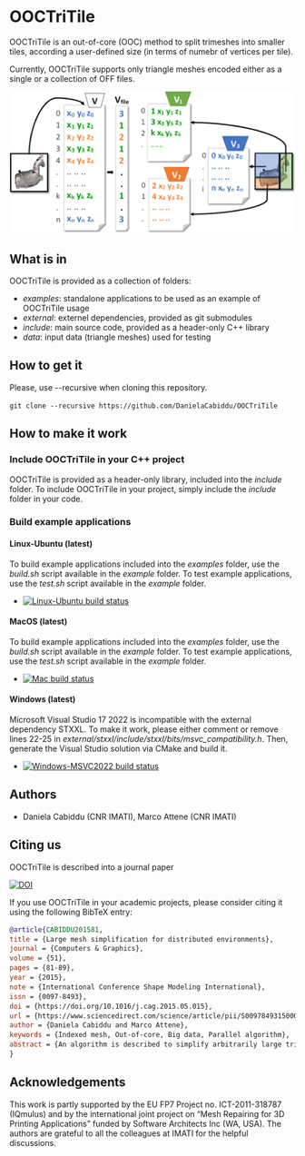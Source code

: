 # OOCTriTile

OOCTriTile is an out-of-core (OOC) method to split trimeshes into smaller tiles, according a user-defined size (in terms of numebr of vertices per tile).

Currently, OOCTriTile supports only triangle meshes encoded either as a single or a collection of OFF files.

<p align="center"><img src="graphical_abstract.jpg" width="750"></p>

## What is in
OOCTriTile is provided as a collection of folders:
* *examples*: standalone applications to be used as an example of OOCTriTile usage
* *external*: externel dependencies, provided as git submodules
* *include*: main source code, provided as a header-only C++ library
* *data*: input data (triangle meshes) used for testing

## How to get it
Please, use --recursive when cloning this repository.

`git clone --recursive https://github.com/DanielaCabiddu/OOCTriTile`

## How to make it work

### Include OOCTriTile in your C++ project
OOCTriTile is provided as a header-only library, included into the *include* folder. To include OOCTriTile in your project, simply include the *include* folder in your code.

### Build example applications

#### Linux-Ubuntu (latest)

To build example applications included into the *examples* folder, use the *build.sh* script available in the *example* folder.
To test example applications, use the *test.sh* script available in the *example* folder.

* [![Linux-Ubuntu build status](https://github.com/DanielaCabiddu/OOCTriTile/actions/workflows/ubuntu.yml/badge.svg)](https://github.com/DanielaCabiddu/OOCTriTile/actions/workflows/ubuntu.yml)

#### MacOS (latest)

To build example applications included into the *examples* folder, use the *build.sh* script available in the *example* folder.
To test example applications, use the *test.sh* script available in the *example* folder.

* [![Mac build status](https://github.com/DanielaCabiddu/OOCTriTile/actions/workflows/macos.yml/badge.svg)](https://github.com/DanielaCabiddu/OOCTriTile/actions/workflows/macos.yml)

#### Windows (latest)
Microsoft Visual Studio 17 2022 is incompatible with the external dependency STXXL. To make it work, please either comment or remove lines 22-25 in *external/stxxl/include/stxxl/bits/msvc_compatibility.h*.
Then, generate the Visual Studio solution via CMake and build it.

* [![Windows-MSVC2022 build status](https://github.com/DanielaCabiddu/OOCTriTile/actions/workflows/windows.yml/badge.svg)](https://github.com/DanielaCabiddu/OOCTriTile/actions/workflows/windows.yml)

## Authors
* Daniela Cabiddu (CNR IMATI), Marco Attene (CNR IMATI)
  
## Citing us
OOCTriTile is described into a journal paper

[![DOI](https://zenodo.org/badge/DOI/10.1016/j.cag.2015.05.015.svg)](https://doi.org/10.1016/j.cag.2015.05.015)

If you use OOCTriTile in your academic projects, please consider citing it using the following BibTeX entry:

```bibtex
@article{CABIDDU201581,
title = {Large mesh simplification for distributed environments},
journal = {Computers & Graphics},
volume = {51},
pages = {81-89},
year = {2015},
note = {International Conference Shape Modeling International},
issn = {0097-8493},
doi = {https://doi.org/10.1016/j.cag.2015.05.015},
url = {https://www.sciencedirect.com/science/article/pii/S009784931500062X},
author = {Daniela Cabiddu and Marco Attene},
keywords = {Indexed mesh, Out-of-core, Big data, Parallel algorithm},
abstract = {An algorithm is described to simplify arbitrarily large triangle meshes while leveraging the computing power of modern distributed environments. Our method combines the flexibility of out-of-core (OOC) techniques with the quality of accurate in-core algorithms, while representing a particularly fast approach thanks to the concurrent use of several computers in a network. When compared with existing parallel algorithms, the simplifications produced by our method exhibit a significantly higher accuracy. Furthermore, when our algorithm is run on a single machine, its speed is comparable with state-of-the-art OOC techniques, whereas the use of more machines enables relevant speedups. Noticeably, we observe that the speedup increases as the size of the input mesh grows.}
}
```

## Acknowledgements
This work is partly supported by the EU FP7 Project no. ICT-2011-318787 (IQmulus) and by the international joint project on “Mesh Repairing for 3D Printing Applications” funded by Software Architects Inc (WA, USA). The authors are grateful to all the colleagues at IMATI for the helpful discussions.
